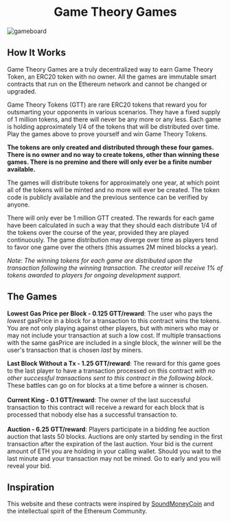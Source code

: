 <h1 align="center">
  Game Theory Games
</h1>

![gameboard](https://github.com/gametheorycoin/gametheorygames/blob/master/client/static/gameboard.png)

## How It Works
Game Theory Games are a truly decentralized way to earn Game Theory Token, an ERC20 token with no owner.  All the games are immutable smart contracts that run on the Ethereum network and cannot be changed or upgraded.

Game Theory Tokens (GTT) are rare ERC20 tokens that reward you for outsmarting your opponents in various scenarios. They have a fixed supply of 1 million tokens, and there will never be any more or any less. Each game is holding approximately 1/4 of the tokens that will be distributed over time. Play the games above to prove yourself and win Game Theory Tokens.

**The tokens are only created and distributed through these four games. There is no owner and no way to create tokens, other than winning these games. There is no premine and there will only ever be a finite number available.**

The games will distribute tokens for approximately one year, at which point all of the tokens will be minted and no more will ever be created. The token code is publicly available and the previous sentence can be verified by anyone.


There will only ever be 1 million GTT created. The rewards for each game have been calculated in such a way that they should each distribute 1/4 of the tokens over the course of the year, provided they are played continuously. The game distribution may diverge over time as players tend to favor one game over the others (this assumes 2M mined blocks a year).


_Note: The winning tokens for each game are distributed upon the transaction following the winning transaction. The creator will receive 1% of tokens awarded to players for ongoing development support._

## The Games
**Lowest Gas Price per Block - 0.125 GTT/reward**: The user who pays the _lowest_ gasPrice in a block for a transaction to this contract wins the tokens. You are not only playing against other players, but with miners who may or may not include your transaction at such a low cost. If multiple transactions with the same gasPrice are included in a single block, the winner will be the user's transaction that is chosen _last_ by miners.


**Last Block Without a Tx - 1.25 GTT/reward**:  The reward for this game goes to the last player to have a transaction processed on this contract _with no other successful transactions sent to this contract in the following block_. These battles can go on for blocks at a time before a winner is chosen.
<br /><br />
**Current King - 0.1 GTT/reward**: The owner of the last successful transaction to this contract will receive a reward for each block that is processed that nobody else has a successful transaction to.
<br /><br />
**Auction - 6.25 GTT/reward**: Players participate in a bidding fee auction auction that lasts 50 blocks. Auctions are only started by sending in the first transaction after the expiration of the last auction. Your bid is the current amount of ETH you are holding in your calling wallet. Should you wait to the last minute and your transaction may not be mined. Go to early and you will reveal your bid.

## Inspiration

This website and these contracts were inspired by <a href="https://twitter.com/soundmoneycoin/">SoundMoneyCoin</a> and the intellectual spirit of the Ethereum Community.
